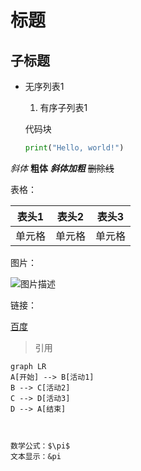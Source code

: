 # 标题

## 子标题

* 无序列表1

  1. 有序子列表1

  代码块
  ```python
  print("Hello, world!")
  ```
*斜体*
**粗体**
***斜体加粗***
~~删除线~~

表格：

| 表头1 | 表头2 | 表头3 |
| ----- | ----- | ----- |
| 单元格 | 单元格 | 单元格 |    


图片：

![图片描述](https://www.baidu.com/img/bd_logo1.png)

链接：

[百度](https://www.baidu.com)

> 引用

```mermaid
graph LR
A[开始] --> B[活动1]
B --> C[活动2]
C --> D[活动3]
D --> A[结束]
``` 

```sequence
  

数学公式：$\pi$
文本显示：&pi
